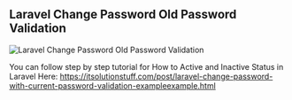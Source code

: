 ## Laravel Change Password Old Password Validation

![Laravel Change Password Old Password Validation](https://itsolutionstuff.com/upload/laravel-old-password-validation.png)

You can follow step by step tutorial for How to Active and Inactive Status in Laravel Here: https://itsolutionstuff.com/post/laravel-change-password-with-current-password-validation-exampleexample.html